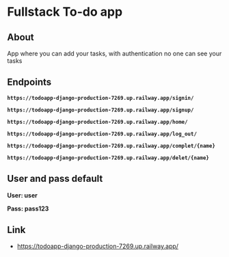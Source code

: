 # Fullstack To-do app

## About
App where you can add your tasks, with authentication no one can see your tasks


## Endpoints

**`https://todoapp-django-production-7269.up.railway.app/signin/`**

**`https://todoapp-django-production-7269.up.railway.app/signup/`**

**`https://todoapp-django-production-7269.up.railway.app/home/`**

**`https://todoapp-django-production-7269.up.railway.app/log_out/`**

**`https://todoapp-django-production-7269.up.railway.app/complet/{name}`**

**`https://todoapp-django-production-7269.up.railway.app/delet/{name}`**



## User and pass default

**User: user**

**Pass: pass123**


## Link 
 * <https://todoapp-django-production-7269.up.railway.app/>
